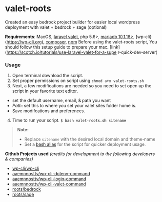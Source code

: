 # valet-roots
Created an easy bedrock project builder for easier local wordpress deployment with valet + bedrock + sage (optional)

**Requirements**: MacOS, [laravel valet](https://laravel.com/docs/5.3/valet#installation), php 5.6>, [mariadb 10.1.16>](), [wp-cli}(https://wp-cli.org), [composer](https://garthkerr.com/composer-install-on-os-x-10-11-el-capitan/), [npm](http://blog.teamtreehouse.com/install-node-js-npm-mac)
Before using the valet-roots script, You should follow this setup guide to prepare your mac. [link](https://scotch.io/tutorials/use-laravel-valet-for-a-supe
r-quick-dev-server)
### Usage
1. Open terminal download the script.
2.  Set proper permissions on script using
 `chmod a+x valet-roots.sh`
3.  Next, a few modifications are needed so you need to set open up the script in your favorite text editor. 
 - set the default username, email, & path you want
 - _Path_: set this to where you set your valet sites folder home is.
 - Save modifcations and preferences.
4.  Time to run your script.
`$ bash valet-roots.sh sitename`

> **Note:**
> - Replace `sitename` with the desired local domain and theme-name
> - Set a [bash alias](https://www.digitalocean.com/community/tutorials/an-introduction-to-useful-bash-aliases-and-functions) for the script for quicker deployment usage.

 **Github Projects used**
 _(credits for development to the following developers & companies)_
- [wp-cli/wp-cli](//github.com/wp-cli/wp-cli)
- [aaemnnosttv/wp-cli-dotenv-command](//github.com/aaemnnosttv/wp-cli-dotenv-command)
- [aaemnnosttv/wp-cli-login-command](//github.com/aaemnnosttv/wp-cli-login-command)
- [aaemnnosttv/wp-cli-valet-command](//github.com/aaemnnosttv/wp-cli-valet-command)
- [roots/bedrock](//github.com/roots/bedrock)
- [roots/sage](//github.com/roots/sage)
